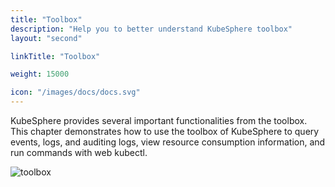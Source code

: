 ```yaml
---
title: "Toolbox"
description: "Help you to better understand KubeSphere toolbox"
layout: "second"

linkTitle: "Toolbox"

weight: 15000

icon: "/images/docs/docs.svg"
---
```


KubeSphere provides several important functionalities from the toolbox. This chapter demonstrates how to use the toolbox of KubeSphere to query events, logs, and auditing logs, view resource consumption information, and run commands with web kubectl.

![toolbox](/images/docs/toolbox/index/toolbox.png)

